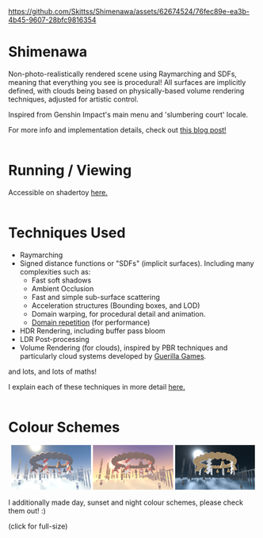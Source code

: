 https://github.com/Skittss/Shimenawa/assets/62674524/76fec89e-ea3b-4b45-9607-28bfc9816354

# Shimenawa
Non-photo-realistically rendered scene using Raymarching and SDFs, meaning that everything you see is procedural! All surfaces are implicitly defined, with clouds being based on physically-based volume rendering techniques, adjusted for artistic control. 

Inspired from Genshin Impact's main menu and 'slumbering court' locale.

For more info and implementation details, check out [this blog post!](https://skittss.github.io/PortfolioWebsite/#/projects/Shimenawa)
<br/><br/>

# Running / Viewing
Accessible on shadertoy [here.](https://www.shadertoy.com/view/clVyzW)
<br/><br/>

# Techniques Used

- Raymarching
- Signed distance functions or "SDFs" (implicit surfaces). Including many complexities such as:
    -   Fast soft shadows
    -   Ambient Occlusion
    -   Fast and simple sub-surface scattering
    -   Acceleration structures (Bounding boxes, and LOD)
    -   Domain warping, for procedural detail and animation.
    -   [Domain repetition](http://iquilezles.org/articles/sdfrepetition/) (for performance)
- HDR Rendering, including buffer pass bloom
- LDR Post-processing
- Volume Rendering (for clouds), inspired by PBR techniques and particularly cloud systems developed by [Guerilla Games](https://www.guerrilla-games.com/read/the-real-time-volumetric-cloudscapes-of-horizon-zero-dawn).

and lots, and lots of maths!

I explain each of these techniques in more detail [here.](https://skittss.github.io/PortfolioWebsite/#/projects/Shimenawa)
<br/><br/>

# Colour Schemes
<p align="center", width="100%">
<img width="32%" src="renders/day_thumb.png">
<img width="32%" src="renders/sunset_thumb.png">
<img width="32%" src="renders/night_thumb.png">
</p>
I additionally made day, sunset and night colour schemes, please check them out! :)

(click for full-size)
